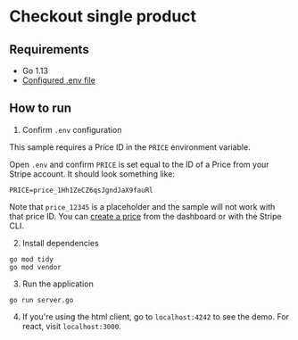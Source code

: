 # Checkout single product

## Requirements

- Go 1.13
- [Configured .env file](../README.md)

## How to run

1. Confirm `.env` configuration

This sample requires a Price ID in the `PRICE` environment variable.

Open `.env` and confirm `PRICE` is set equal to the ID of a Price from your
Stripe account. It should look something like:

```
PRICE=price_1Hh1ZeCZ6qsJgndJaX9fauRl
```

Note that `price_12345` is a placeholder and the sample will not work with that
price ID. You can [create a price](https://stripe.com/docs/api/prices/create)
from the dashboard or with the Stripe CLI.

2. Install dependencies

```
go mod tidy
go mod vendor
```

3. Run the application

```
go run server.go
```

4. If you're using the html client, go to `localhost:4242` to see the demo. For
   react, visit `localhost:3000`.
